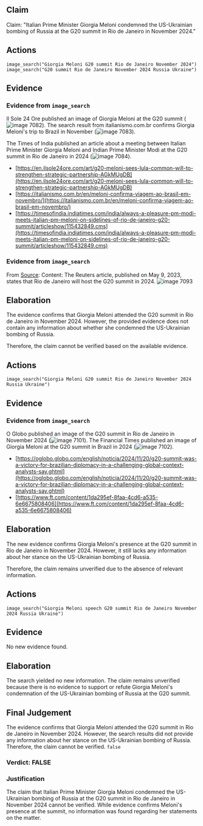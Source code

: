 ## Claim
Claim: "Italian Prime Minister Giorgia Meloni condemned the US-Ukrainian bombing of Russia at the G20 summit in Rio de Janeiro in November 2024."

## Actions
```
image_search("Giorgia Meloni G20 summit Rio de Janeiro November 2024")
image_search("G20 summit Rio de Janeiro November 2024 Russia Ukraine")
```

## Evidence
### Evidence from `image_search`
Il Sole 24 Ore published an image of Giorgia Meloni at the G20 summit (![image 7082](media/2025-08-29_23-21-1756509711-406851.jpg)). The search result from italianismo.com.br confirms Giorgia Meloni's trip to Brazil in November (![image 7083](media/2025-08-29_23-21-1756509712-010993.jpg)).

The Times of India published an article about a meeting between Italian Prime Minister Giorgia Meloni and Indian Prime Minister Modi at the G20 summit in Rio de Janeiro in 2024 (![image 7084](media/2025-08-29_23-21-1756509712-710435.jpg)).

*   [https://en.ilsole24ore.com/art/g20-meloni-sees-lula-common-will-to-strengthen-strategic-partnership-AGkMUgDB](https://en.ilsole24ore.com/art/g20-meloni-sees-lula-common-will-to-strengthen-strategic-partnership-AGkMUgDB)
*   [https://italianismo.com.br/en/meloni-confirma-viagem-ao-brasil-em-novembro/](https://italianismo.com.br/en/meloni-confirma-viagem-ao-brasil-em-novembro/)
*   [https://timesofindia.indiatimes.com/india/always-a-pleasure-pm-modi-meets-italian-pm-meloni-on-sidelines-of-rio-de-janeiro-g20-summit/articleshow/115432849.cms](https://timesofindia.indiatimes.com/india/always-a-pleasure-pm-modi-meets-italian-pm-meloni-on-sidelines-of-rio-de-janeiro-g20-summit/articleshow/115432849.cms)


### Evidence from `image_search`
From [Source](https://www.reuters.com/world/rio-de-janeiro-host-g20-summit-2024-2023-05-09/): 
Content: The Reuters article, published on May 9, 2023, states that Rio de Janeiro will host the G20 summit in 2024. ![image 7093](media/2025-08-29_23-22-1756509721-992788.jpg)


## Elaboration
The evidence confirms that Giorgia Meloni attended the G20 summit in Rio de Janeiro in November 2024. However, the provided evidence does not contain any information about whether she condemned the US-Ukrainian bombing of Russia.

Therefore, the claim cannot be verified based on the available evidence.


## Actions
```
image_search("Giorgia Meloni G20 summit Rio de Janeiro November 2024 Russia Ukraine")
```

## Evidence
### Evidence from `image_search`
O Globo published an image of the G20 summit in Rio de Janeiro in November 2024 (![image 7101](media/2025-08-29_23-22-1756509735-269777.jpg)). The Financial Times published an image of Giorgia Meloni at the G20 summit in Brazil in 2024 (![image 7102](media/2025-08-29_23-22-1756509735-386270.jpg)).

*   [https://oglobo.globo.com/english/noticia/2024/11/20/g20-summit-was-a-victory-for-brazilian-diplomacy-in-a-challenging-global-context-analysts-say.ghtml](https://oglobo.globo.com/english/noticia/2024/11/20/g20-summit-was-a-victory-for-brazilian-diplomacy-in-a-challenging-global-context-analysts-say.ghtml)
*   [https://www.ft.com/content/1da295ef-8faa-4cd6-a535-6e6675808406](https://www.ft.com/content/1da295ef-8faa-4cd6-a535-6e6675808406)


## Elaboration
The new evidence confirms Giorgia Meloni's presence at the G20 summit in Rio de Janeiro in November 2024. However, it still lacks any information about her stance on the US-Ukrainian bombing of Russia.

Therefore, the claim remains unverified due to the absence of relevant information.


## Actions
```
image_search("Giorgia Meloni speech G20 summit Rio de Janeiro November 2024 Russia Ukraine")
```

## Evidence
No new evidence found.

## Elaboration
The search yielded no new information. The claim remains unverified because there is no evidence to support or refute Giorgia Meloni's condemnation of the US-Ukrainian bombing of Russia at the G20 summit.


## Final Judgement
The evidence confirms that Giorgia Meloni attended the G20 summit in Rio de Janeiro in November 2024. However, the search results did not provide any information about her stance on the US-Ukrainian bombing of Russia. Therefore, the claim cannot be verified. `false`

### Verdict: FALSE

### Justification
The claim that Italian Prime Minister Giorgia Meloni condemned the US-Ukrainian bombing of Russia at the G20 summit in Rio de Janeiro in November 2024 cannot be verified. While evidence confirms Meloni's presence at the summit, no information was found regarding her statements on the matter.
